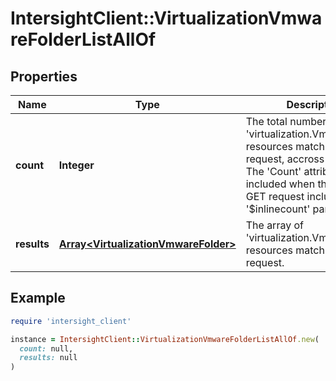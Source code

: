 # IntersightClient::VirtualizationVmwareFolderListAllOf

## Properties

| Name | Type | Description | Notes |
| ---- | ---- | ----------- | ----- |
| **count** | **Integer** | The total number of &#39;virtualization.VmwareFolder&#39; resources matching the request, accross all pages. The &#39;Count&#39; attribute is included when the HTTP GET request includes the &#39;$inlinecount&#39; parameter. | [optional] |
| **results** | [**Array&lt;VirtualizationVmwareFolder&gt;**](VirtualizationVmwareFolder.md) | The array of &#39;virtualization.VmwareFolder&#39; resources matching the request. | [optional] |

## Example

```ruby
require 'intersight_client'

instance = IntersightClient::VirtualizationVmwareFolderListAllOf.new(
  count: null,
  results: null
)
```

